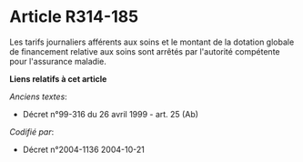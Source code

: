 # Article R314-185

Les tarifs journaliers afférents aux soins et le montant de la dotation globale de financement relative aux soins sont
arrêtés par l'autorité compétente pour l'assurance maladie.

**Liens relatifs à cet article**

_Anciens textes_:

  - Décret n°99-316 du 26 avril 1999 - art. 25 (Ab)

_Codifié par_:

  - Décret n°2004-1136 2004-10-21
